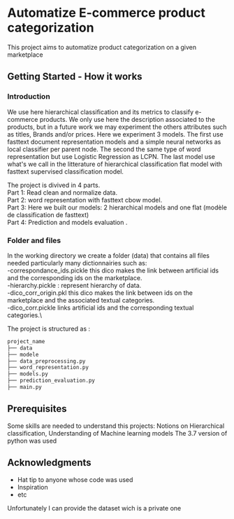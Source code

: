 
# Automatize E-commerce product categorization

This project aims to automatize product categorization on a given marketplace

## Getting Started - How it works

### Introduction
We use here hierarchical classification and its metrics to classify e-commerce products. We only use here the description associated to the products, but in a future work we may experiment the others attributes such as titles, Brands and/or prices.
Here we experiment 3 models. The first use fasttext document representation models and a simple neural networks as local classifier per parent node. The second the same type of word representation but use Logistic Regression as LCPN. The last model use what's we call in the litterature of hierarchical classification flat model with fasttext supervised classification model.


The project is divived in 4 parts.\
Part 1: Read clean and normalize data.\
Part 2: word representation with fasttext cbow model.\
Part 3: Here we built our models: 2 hierarchical models and one flat (modèle de classification de fasttext)\
Part 4: Prediction and models evaluation . 


### Folder and files

In the working directory we create a folder (data) that contains all files needed particularly many dictionnairies such as:\
-correspondance_ids.pickle this dico makes the link between artificial ids and the corresponding ids on the marketplace.\
-hierarchy.pickle :  represent hierarchy of data.\
-dico_corr_origin.pkl this dico makes the link between ids on the marketplace and the associated textual categories.\
-dico_corr.pickle links artificial ids and the corresponding textual categories.\




The project is structured as :
```bash
project_name
├── data
├── modele
├── data_preprocessing.py
├── word_representation.py
├── models.py
├── prediction_evaluation.py
├── main.py
```

## Prerequisites

Some skills are needed to understand this projects: Notions on Hierarchical classification, Understanding of Machine learning models
The 3.7  version of python was used 

## Acknowledgments



* Hat tip to anyone whose code was used
* Inspiration
* etc


Unfortunately I can provide the dataset wich is a private one
